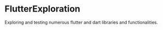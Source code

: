 # FlutterExploration
Exploring and testing numerous flutter and dart libraries and functionalities.
